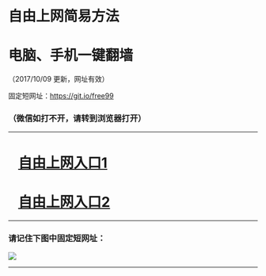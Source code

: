 ﻿# 自由上网简易方法

# 电脑、手机一键翻墙

（2017/10/09 更新，网址有效）

固定短网址：https://git.io/free99

### （微信如打不开，请转到浏览器打开）


***





# &nbsp;&nbsp; <a href="http://ft2298222560.fwq-tz-1001.info/fwqtz01.html?t=100900121352 " target="_blank">自由上网入口1</a>
# &nbsp;&nbsp; <a href="http://ft253269677.fwq-tz-1002.info/fwqtz02.html?t=100900127909 " target="_blank">自由上网入口2</a>
***

### 请记住下图中固定短网址：

<img src="https://s3-us-west-2.amazonaws.com/fwq-1001/yjfq-20170905okok.png" /> 


***

